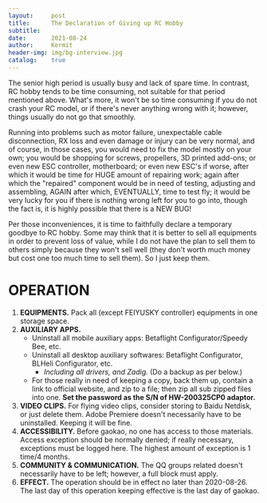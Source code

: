 ```yaml
---
layout:     post
title:      The Declaration of Giving up RC Hobby
subtitle:
date:       2021-08-24
author:     Kermit
header-img: img/bg-interview.jpg
catalog:    true
---
```


The senior high period is usually busy and lack of spare time. In contrast, RC hobby tends to be time consuming, not suitable for that period mentioned above. What's more, it won't be so time consuming if you do not crash your RC model, or if there's never anything wrong with it; however, things usually do not go that smoothly. 

Running into problems such as motor failure, unexpectable cable disconnection, RX loss and even damage or injury can be very normal, and of course, in those cases, you would need to fix the model mostly on your own; you would be shopping for screws, propellers, 3D printed add-ons; or even new ESC controller, motherboard; or even new ESC's if worse, after which it would be time for HUGE amount of repairing work; again after which the "repaired" component would be in need of testing, adjusting and assembling, AGAIN after which, EVENTUALLY, time to test fly; it would be very lucky for you if there is nothing wrong left for you to go into, though the fact is, it is highly possible that there is a NEW BUG! 

Per those inconveniences, it is time to faithfully declare a temporary goodbye to RC hobby. Some may think that it is better to sell all equipments in order to prevent loss of value, while I do not have the plan to sell them to others simply because they won't sell well (they don't worth much money but cost one too much time to sell them). So I just keep them.

# OPERATION

1. **EQUIPMENTS.** Pack all (except FEIYUSKY controller) equipments in one storage space.
2. **AUXILIARY APPS.**
    * Uninstall all mobile auxiliary apps: Betaflight Configurator/Speedy Bee, etc.
    * Uninstall all desktop auxiliary softwares: Betaflight Configurator, BLHeli Configurator, etc.
        * *Including all drivers, and Zadig.* (Do a backup as per below.)
    * For those really in need of keeping a copy, back them up, contain a link to official website, and zip to a file; then zip all sub zipped files into one. **Set the password as the S/N of HW-200325CP0 adaptor.**
3. **VIDEO CLIPS.** For flying video clips, consider storing to Baidu Netdisk, or just delete them. Adobe Premiere doesn't necessarily have to be uninstalled. Keeping it will be fine.
4. **ACCESSIBILITY.** Before gaokao, no one has access to those materials. Access exception should be normally denied; if really necessary, exceptions must be logged here. The highest amount of exception is 1 time/4 months.
5. **COMMUNITY & COMMUNICATION.** The QQ groups related doesn't necessarily have to be left; however, a full block must apply.
6. **EFFECT.** The operation should be in effect no later than 2020-08-26.  
The last day of this operation keeping effective is the last day of gaokao.
